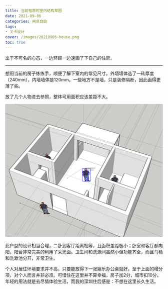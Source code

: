 ```yaml
---
title: 当前租房的室内结构草图
date: 2021-09-06
categories: 闸总自白
tags: 
- 关卡设计
cover: /images/20210906-house.png
toc: true
---
```


出于不可名的心态，一边环顾一边速画了下自己的住房。

<!--more-->

---

想用当前的房子练练手，顺便了解下室内的常见尺寸。外墙墙体选了一砖厚度（240mm），内墙墙体是120mm。一些地方不是墙，只是装修隔断，因此画得更薄了些。

放了几个人物进去参照，整体可用面积应该差距不大。

![](/images/20210906-house.png)

此户型的设计相当合理，二卧到客厅距离相等，且面积差距极小；卧室和客厅都向阳，阳台非常完美的利用了采光面。卫生间和洗漱间虽然小但功能齐全，而且马桶和洗漱池分开，非常卫生。

个人对居住环境要求并不高，只要能放得下一张娱乐办公桌就好。至于上面的增分项，对个人而言并非必须。可惜住在这里并不算幸福，房子加2分，城市扣10分。年轻的用法就是去尽情体验生活，而我的深圳住后感是：不想在这里长久生活。

<br/>


